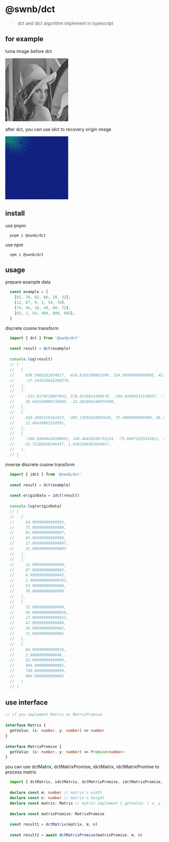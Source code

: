 # @swnb/dct

> dct and idct algorithm implement in typescript

## for example

luma image before dct

![luma](./assets/luma.jpeg)

after dct, you can use idct to recovery origin image

![dct](./assets/dct.jpeg)



## install

use pnpm

```shell
  pnpm i @swnb/dct
```

use npm

```shell
  npm i @swnb/dct
```

## usage

prepare example data

```typescript
  const example = [
    [65, 76, 82, 66, 18, 32],
    [12, 87, 9, 2, 54, 78],
    [74, 45, 18, 48, 60, 72],
    [65, 2, 54, 404, 800, 905],
  ]
```

discrete cosine transform

```typescript
  import { dct } from '@swnb/dct'

  const result = dct(example)

  console.log(result) 
  // [
  //   [
  //     638.5003262854817, -416.9193200063309, 154.99999999999983, 42.4578222082416, -43.01259505462728,
  //     -17.244243642209376,
  //   ],
  //   [
  //     -512.6170218697843, 578.6135814300578, -184.03403633138637, -109.98075816639899,
  //     29.645534009728465, -12.201804240974509,
  //   ],
  //   [
  //     410.2895319161823, -385.13955429855645, 75.4999999999998, 66.54447134560958, 8.660254037844224,
  //     12.49428061324591,
  //   ],
  //   [
  //     -188.89844420398651, 249.46420106733234, -75.84671035435811, 2.2508146252807193,
  //     52.71203828296457, 1.9283180367658657,
  //   ],
  // ]
```

inverse discrete cosine transform

```typescript
  import { idct } from '@swnb/dct'

  const result = dct(example)

  const originData = idct(result)

  console.log(originData)
  // [
  //   [
  //     64.99999999999993,
  //     75.99999999999999,
  //     81.99999999999997,
  //     65.99999999999996,
  //     17.999999999999897,
  //     31.999999999999893
  //   ],
  //   [
  //     11.99999999999998,
  //     87.00000000000003,
  //     8.999999999999943,
  //     1.9999999999999762,
  //     53.99999999999998,
  //     78.00000000000009
  //   ],
  //   [
  //     73.99999999999994,
  //     45.000000000000036,
  //     17.999999999999922,
  //     47.99999999999986,
  //     59.99999999999982,
  //     71.99999999999982
  //   ],
  //   [
  //     64.99999999999974,
  //     2.00000000000048,
  //     53.99999999999999,
  //     404.0000000000001,
  //     799.9999999999999,
  //     904.9999999999995
  //   ]
  // ]
```

## use interface

```typescript
// if you implement Matrix or MatrixPromise

interface Matrix {
  getValue: (x: number, y: number) => number
}

interface MatrixPromise {
  getValue: (x: number, y: number) => Promise<number>
}

```

you can use dctMatrix, dctMatrixPromise, idctMatrix, idctMatrixPromise to process matrix

```typescript
  import { dctMatrix, idctMatrix, dctMatrixPromise, idctMatrixPromise, Matrix, MatrixPromise } from '@swnb/dct'

  declare const m: number // matrix's width
  declare const n: number // matrix's height
  declare const matrix: Matrix // matrix implement { getValue: ( x, y ) => number }  0 <= x < m , 0 <= y < n

  declare const matrixPromise: MatrixPromise

  const result1 = dctMatrix(matrix, m, n)

  const result2 = await dctMatrixPromise(matrixPromise, m, n)
```

